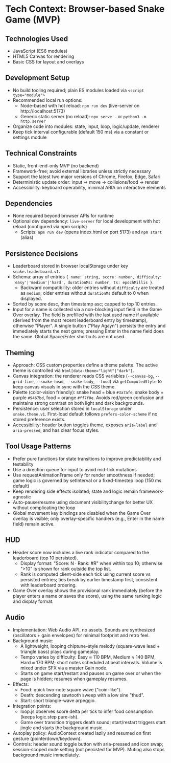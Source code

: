# Tech Context: Browser-based Snake Game (MVP)

## Technologies Used
- JavaScript (ES6 modules)
- HTML5 Canvas for rendering
- Basic CSS for layout and overlays

## Development Setup
- No build tooling required; plain ES modules loaded via `<script type="module">`
- Recommended local run options:
  - Node-based with hot reload: `npm run dev` (live-server on http://localhost:5173)
  - Generic static server (no reload): `npx serve .` or `python3 -m http.server`
- Organize code into modules: state, input, loop, logic/update, renderer
- Keep tick interval configurable (default 150 ms) via a constant or settings module

## Technical Constraints
- Static, front-end-only MVP (no backend)
- Framework-free; avoid external libraries unless strictly necessary
- Support the latest two major versions of Chrome, Firefox, Edge, Safari
- Deterministic update order: input → move → collisions/food → render
- Accessibility: keyboard operability, minimal ARIA on interactive elements

## Dependencies
- None required beyond browser APIs for runtime
- Optional dev dependency: `live-server` for local development with hot reload (configured via npm scripts)
  - Scripts: `npm run dev` (opens index.html on port 5173) and `npm start` (alias)

## Persistence Decisions
- Leaderboard stored in browser localStorage under key `snake.leaderboard.v1`.
- Schema: array of entries `{ name: string, score: number, difficulty: 'easy'|'medium'|'hard', durationMs: number, ts: epochMillis }`.
  - Backward compatibility: older entries without `difficulty` are treated as `medium`; older entries without `durationMs` default to 0 when displayed.
- Sorted by score desc, then timestamp asc; capped to top 10 entries.
- Input for a name is collected via a non-blocking input field in the Game Over overlay. The field is prefilled with the last used name if available (derived from the most recent leaderboard entry by timestamp), otherwise "Player". A single button ("Play Agayn") persists the entry and immediately starts the next game; pressing Enter in the name field does the same. Global Space/Enter shortcuts are not used.

## Theming
- Approach: CSS custom properties define a theme palette. The active theme is controlled via `html[data-theme="light"|"dark"]`.
- Canvas integration: the renderer reads CSS variables (`--canvas-bg`, `--grid-line`, `--snake-head`, `--snake-body`, `--food`) via `getComputedStyle` to keep canvas visuals in sync with the CSS theme.
- Palette (color‑vision friendly): snake head = blue `#3a7afe`, snake body = purple `#9467bd`, food = orange `#ff7f0e`. Avoids red/green confusion and maintains strong contrast on both light and dark backgrounds.
- Persistence: user selection stored in `localStorage` under `snake.theme.v1`. First-load default follows `prefers-color-scheme` if no stored preference exists.
- Accessibility: header button toggles theme, exposes `aria-label` and `aria-pressed`, and has clear focus styles.

## Tool Usage Patterns
- Prefer pure functions for state transitions to improve predictability and testability
- Use a direction queue for input to avoid mid-tick mutations
- Use requestAnimationFrame only for render smoothness if needed; game logic is governed by setInterval or a fixed-timestep loop (150 ms default)
- Keep rendering side effects isolated; state and logic remain framework-agnostic
- Auto-pause/resume using document visibilitychange for better UX without complicating the loop
- Global movement key bindings are disabled when the Game Over overlay is visible; only overlay-specific handlers (e.g., Enter in the name field) remain active.

## HUD
- Header score now includes a live rank indicator compared to the leaderboard (top 10 persisted).
  - Display format: "Score: N · Rank: #R" when within top 10; otherwise ">10" is shown for rank outside the top list.
  - Rank is computed client-side each tick using current score vs persisted entries; ties break by earlier timestamp first, consistent with leaderboard ordering.
- Game Over overlay shows the provisional rank immediately (before the player enters a name or saves the score), using the same ranking logic and display format.

## Audio
- Implementation: Web Audio API, no assets. Sounds are synthesized (oscillators + gain envelopes) for minimal footprint and retro feel.
- Background music:
  - A lightweight, looping chiptune-style melody (square-wave lead + triangle bass) plays during gameplay.
  - Tempo varies by difficulty: Easy ≈ 110 BPM, Medium ≈ 140 BPM, Hard ≈ 170 BPM; short notes scheduled at beat intervals. Volume is mixed under SFX via a master Gain node.
  - Starts on game start/restart and pauses on game over or when the page is hidden; resumes when gameplay resumes.
- Effects:
  - Food: quick two-note square wave ("coin-like").
  - Death: descending sawtooth sweep with a low sine "thud".
  - Start: short triangle-wave arpeggio.
- Integration points:
  - loop.js observes score delta per tick to infer food consumption (keeps logic.step pure-ish).
  - Game over transition triggers death sound; start/restart triggers start jingle and starts the background music.
- Autoplay policy: AudioContext created lazily and resumed on first gesture (pointerdown/keydown).
- Controls: header sound toggle button with aria-pressed and icon swap; session-scoped mute setting (not persisted for MVP). Muting also stops background music immediately.
